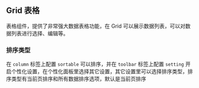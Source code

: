 <div class="demo-header">
<p class="overviewicon">
  <span class="wapi-list-form"/>
</p>

## Grid 表格

<nova-uxlink widget-name="Grid"></nova-uxlink>

表格组件，提供了非常强大数据表格功能，在 Grid 可以展示数据列表，可以对数据列表进行选择、编辑等。
</div>

### 排序类型

在 `column` 标签上配置 `sortable` 可以排序，并在 `toolbar` 标签上配置 `setting` 开启个性化设置，在个性化面板里选择其它设置，其它设置里可以选择排序类型，排序类型有当前页排序和所有数据排序选项，默认是当前页排序

<nova-demo-view link="grid/custom/sort-type"></nova-demo-view>

<br>
